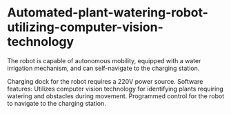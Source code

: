 # Automated-plant-watering-robot-utilizing-computer-vision-technology
The robot is capable of autonomous mobility, equipped with a water irrigation mechanism, and can self-navigate to the charging station.

Charging dock for the robot requires a 220V power source.
Software features:
Utilizes computer vision technology for identifying plants requiring watering and obstacles during movement.
Programmed control for the robot to navigate to the charging station.

